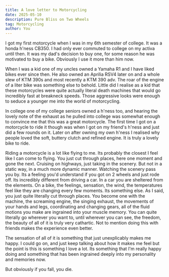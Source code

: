 ```yaml
---
title: A love letter to Motorcycling
date: 2025-05-10
description: Pure Bliss on Two Wheels
tag: Motorcycling 
author: You
---
```


I got my first motorcycle when I was in my 6th semester of college. It was a honda h'ness CB350.
I had only ever commuted to college on my activa until then. It was my dad's decision to buy one,
for some reason he was motivated to buy a bike. Obviously I use it more than him now. 

When I was a kid one of my uncles owned a Yamaha R1 and I have liked bikes ever since then. He also
owned an Aprilia RSV4 later on and a whole slew of KTM 390s and most recently a KTM 390 adv. The roar
of the engine of a liter bike was something else to behold. Little did I realise as a kid that these
motorcycles were quite actually literal death machines that would go incredibly fast at breakneck speeds.
Those aggressive looks were enough to seduce a younger me into the world of motorcycling. 

In college one of my college seniors owned a h'ness too, and hearing the lovely note of the exhaust
as he pulled into college was somewhat enough to convince me that this was a great motorcycle.
The first time I got on a motorcycle to ride it though was when I got on my friend's h'ness and just did
a few rounds on it. Later on after owning my own h'ness I realised why people loved the soft, buttery clutch
and refined engine. It is truly a lovely bike to ride.

Riding a motorcycle is a lot like flying to me. Its probably the closest I feel like I can come to flying.
You just cut through places, here one moment and gone the next. Cruising on highways, just taking in the scenery.
But not in a static way, in a much more dynamic manner. Watching the scenery pass you by.
Its a feeling you'd understand if you got on 2 wheels and just rode off. Its incredibly different from driving a car.
In a car you are sheltered from the elements. On a bike, the feelings, sensation, the wind, the temperatures feel
like they are changing every few moments. Its something else. As I said, you just quite literally cut through places. 
You become one with the machine, the screaming engine, the singing exhaust, the movements of your hands and legs,
coordinating and changing gears, all of the fluid motions you make are ingrained into your muscle memory. You can
quite literally go wherever you want to, until wherever you can see, the freedom, the beauty of all of it is truly very cathartic. Not to mention
doing this with friends makes the experience even better.

The sensation of all of it is something that just unexplicably makes me happy. I could go on, and just keep talking about
how it makes me feel but the point is this is something I love a lot. Its something that I'm really happy doing and
something that has been ingrained deeply into my personality and memories now. 

But obviously if you fall, you die.
